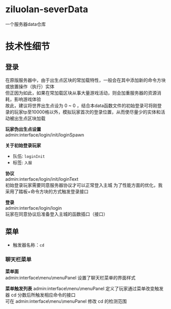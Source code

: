 # ziluolan-severData
一个服务器data仓库

# 技术性细节
## 登录
在原版服务器中，由于出生点区块的常加载特性，一般会在其中添加新的命令方块或放置操作（执行）实体  
但正因为如此，如果在常加载区块从事大量游戏活动，则会加重服务器的资源消耗，影响游戏体验  
故此，建议将世界出生点设为 0 ~ 0 ，结合本data函数文件的初始登录可将刚登录的玩家tp至10000格以外，模拟玩家首次的登录位置，从而使尽量少的实体和活动被出生点区块加载  

**玩家伪出生点设置**  
admin:interface/login/init/loginSpawn

**关于初始登录玩家**
+ 队伍: ```loginInit```
+ 标签: ```入服```

**协议**  
admin:interface/login/init/loginText  
初始登录玩家需要同意服务器协议才可以正常登入主城
为了性能方面的优化，我采用了踏板+命令方块的方式触发登录接口

**登录**  
admin:interface/login/login  
玩家在同意协议后准备登入主城的函数插口（接口）

## 菜单
+ 触发器名称：```cd```

### 聊天栏菜单
**菜单面**  
admin:interface\menu\menuPanel
设置了聊天栏菜单的界面样式

**菜单触发列表**
admin:interface\menu\menuPanel
定义了玩家通过菜单改变触发器 cd 分数后所触发相应命令的接口  
可在 admin:interface\menu\menuPanel 修改 cd 的检测范围

